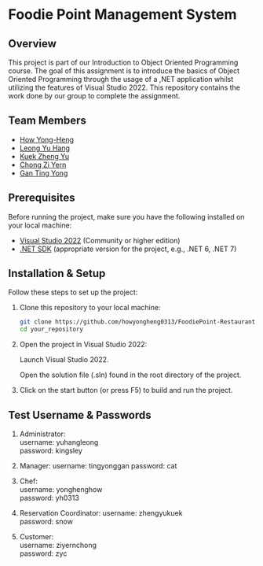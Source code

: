 # Foodie Point Management System

## Overview
This project is part of our Introduction to Object Oriented Programming course. 
The goal of this assignment is to introduce the basics of Object Oriented Programming through the usage of a ,NET application whilst utilizing the features of Visual Studio 2022. This repository contains the work done by our group to complete the assignment.

## Team Members
- [How Yong-Heng](https://github.com/howyongheng0313)
- [Leong Yu Hang](https://github.com/Kingsleylyh)
- [Kuek Zheng Yu](https://github.com/snow030)
- [Chong Zi Yern](https://github.com/ziyernn)
- [Gan Ting Yong](https://github.com/Cat-Cat-Cat-CatCat)

## Prerequisites
Before running the project, make sure you have the following installed on your local machine:
- [Visual Studio 2022](https://visualstudio.microsoft.com/downloads/) (Community or higher edition)
- [.NET SDK](https://dotnet.microsoft.com/download) (appropriate version for the project, e.g., .NET 6, .NET 7)

## Installation & Setup
Follow these steps to set up the project:

1. Clone this repository to your local machine:
   ```bash
   git clone https://github.com/howyongheng0313/FoodiePoint-Restaurant-Management.git
   cd your_repository
   
2. Open the project in Visual Studio 2022:

   Launch Visual Studio 2022.
  
   Open the solution file (.sln) found in the root directory of the project.
 
3. Click on the start button (or press F5) to build and run the project.

## Test Username & Passwords
1. Administrator:	
username: yuhangleong	
password: kingsley

2. Manager:
username: tingyonggan
password: cat

3. Chef:	
username: yonghenghow	
password: yh0313

4. Reservation Coordinator:
username: zhengyukuek	
password: snow

5. Customer:	
username: ziyernchong	
password: zyc
